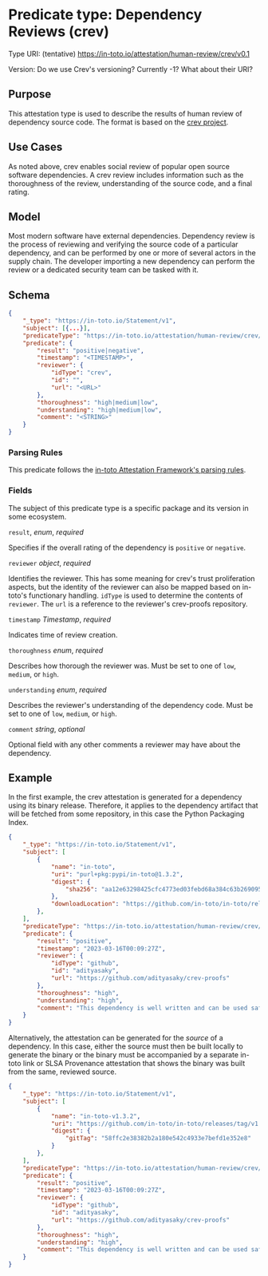 # Predicate type: Dependency Reviews (crev)

Type URI: (tentative) https://in-toto.io/attestation/human-review/crev/v0.1

Version: Do we use Crev's versioning? Currently -1? What about their URI?

## Purpose

This attestation type is used to describe the results of human review of
dependency source code. The format is based on the
[crev project](https://github.com/crev-dev/crev).

## Use Cases

As noted above, crev enables social review of popular open source software
dependencies. A crev review includes information such as the thoroughness of
the review, understanding of the source code, and a final rating.

## Model

Most modern software have external dependencies. Dependency review is the
process of reviewing and verifying the source code of a particular
dependency, and can be performed by one or more of several actors in the supply
chain. The developer importing a new dependency can perform the review or a
dedicated security team can be tasked with it.

## Schema

```json
{
    "_type": "https://in-toto.io/Statement/v1",
    "subject": [{...}],
    "predicateType": "https://in-toto.io/attestation/human-review/crev/v0.1",
    "predicate": {
        "result": "positive|negative",
        "timestamp": "<TIMESTAMP>",
        "reviewer": {
            "idType": "crev",
            "id": "",
            "url": "<URL>"        
        },
        "thoroughness": "high|medium|low",
        "understanding": "high|medium|low",
        "comment": "<STRING>"
    }
}
```

### Parsing Rules

This predicate follows the
[in-toto Attestation Framework's parsing rules](../v1/README.md#parsing-rules).

### Fields

The subject of this predicate type is a specific package and its version in some
ecosystem.

`result`, _enum_, _required_

Specifies if the overall rating of the dependency is `positive` or `negative`.

`reviewer` _object_, _required_

Identifies the reviewer. This has some meaning for crev's trust proliferation
aspects, but the identity of the reviewer can also be mapped based on in-toto's
functionary handling. `idType` is used to determine the contents of `reviewer`.
The `url` is a reference to the reviewer's crev-proofs repository.

`timestamp` _Timestamp_, _required_

Indicates time of review creation.

`thoroughness` _enum_, _required_

Describes how thorough the reviewer was. Must be set to one of `low`, `medium`,
or `high`.

`understanding` _enum_, _required_

Describes the reviewer's understanding of the dependency code. Must be set to
one of `low`, `medium`, or `high`.

`comment` _string_, _optional_

Optional field with any other comments a reviewer may have about the
dependency.

## Example

In the first example, the crev attestation is generated for a dependency using
its binary release. Therefore, it applies to the dependency artifact that will
be fetched from some repository, in this case the Python Packaging Index.

```json
{
    "_type": "https://in-toto.io/Statement/v1",
    "subject": [
        {
            "name": "in-toto",
            "uri": "purl+pkg:pypi/in-toto@1.3.2",
            "digest": {
                "sha256": "aa12e63298425cfc4773ed03febd68a384c63b2690959dd788f8c4511ea97bbe"
            },
            "downloadLocation": "https://github.com/in-toto/in-toto/releases/download/v1.3.2/in_toto-1.3.2-py3-none-any.whl"
        },
    ],
    "predicateType": "https://in-toto.io/attestation/human-review/crev/v0.1",
    "predicate": {
        "result": "positive",
        "timestamp": "2023-03-16T00:09:27Z",
        "reviewer": {
            "idType": "github",
            "id": "adityasaky",
            "url": "https://github.com/adityasaky/crev-proofs"
        },
        "thoroughness": "high",
        "understanding": "high",
        "comment": "This dependency is well written and can be used safely."
    }
}
```

Alternatively, the attestation can be generated for the _source_ of a
dependency. In this case, either the source must then be built locally to
generate the binary or the binary must be accompanied by a separate in-toto link
or SLSA Provenance attestation that shows the binary was built from the same,
reviewed source.

```json
{
    "_type": "https://in-toto.io/Statement/v1",
    "subject": [
        {
            "name": "in-toto-v1.3.2",
            "uri": "https://github.com/in-toto/in-toto/releases/tag/v1.3.2",
            "digest": {
                "gitTag": "58ffc2e38382b2a180e542c4933e7befd1e352e8"
            }
        },
    ],
    "predicateType": "https://in-toto.io/attestation/human-review/crev/v0.1",
    "predicate": {
        "result": "positive",
        "timestamp": "2023-03-16T00:09:27Z",
        "reviewer": {
            "idType": "github",
            "id": "adityasaky",
            "url": "https://github.com/adityasaky/crev-proofs"
        },
        "thoroughness": "high",
        "understanding": "high",
        "comment": "This dependency is well written and can be used safely."
    }
}
```
